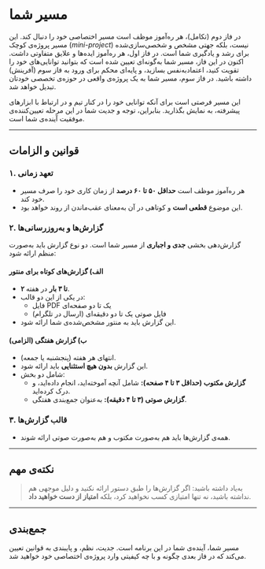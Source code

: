 # مسیر شما

در فاز دوم (تکامل)، هر ره‌آموز موظف است مسیر اختصاصی خود را دنبال کند. این مسیر پروژه‌ی کوچک (*mini-project*) نیست، بلکه جهتی مشخص و شخصی‌سازی‌شده برای رشد و یادگیری شما است. در فاز اول، هر ره‌آموز ایده‌ها و علایق متفاوتی داشت. اکنون در این فاز، مسیر شما به‌گونه‌ای تعیین شده است که بتوانید توانایی‌های خود را تقویت کنید، اعتمادبه‌نفس بسازید، و پایه‌ای محکم برای ورود به فاز سوم (آفرینش) داشته باشید. در فاز سوم، مسیر شما به یک پروژه‌ی واقعی در حوزه‌ی تخصصی خودتان تبدیل خواهد شد.

این مسیر فرصتی است برای آنکه توانایی خود را در کنار تیم و در ارتباط با ابزارهای پیشرفته، به نمایش بگذارید. بنابراین، توجه و جدیت شما در این مرحله تعیین‌کننده‌ی موفقیت آینده‌ی شما است.

---

## قوانین و الزامات

### ۱. تعهد زمانی
- هر ره‌آموز موظف است **حداقل ۵۰ تا ۶۰ درصد** از زمان کاری خود را صرف مسیر خود کند.
- این موضوع **قطعی است** و کوتاهی در آن به‌معنای عقب‌ماندن از روند خواهد بود.

### ۲. گزارش‌ها و به‌روزرسانی‌ها
گزارش‌دهی بخشی **جدی و اجباری** از مسیر شما است. دو نوع گزارش باید به‌صورت منظم ارائه شود:

#### الف) گزارش‌های کوتاه برای منتور
- **۲ تا ۳ بار** در هفته.
- در یکی از این دو قالب:
  - فایل PDF یک تا دو صفحه‌ای
  - فایل صوتی یک تا دو دقیقه‌ای (ارسال در تلگرام)
- این گزارش باید به منتور مشخص‌شده‌ی شما ارائه شود.

#### ب) گزارش هفتگی (الزامی)
- انتهای هر هفته (پنجشنبه یا جمعه).
- این گزارش **بدون هیچ استثنایی** باید ارائه شود.
- شامل دو بخش:
  - **گزارش مکتوب (حداقل ۳ تا ۴ صفحه):** شامل آنچه آموخته‌اید، انجام داده‌اید، و درک کرده‌اید.
  - **گزارش صوتی (۳ تا ۴ دقیقه):** به‌عنوان جمع‌بندی هفتگی.

### ۳. قالب گزارش‌ها
- همه‌ی گزارش‌ها باید هم به‌صورت مکتوب و هم به‌صورت صوتی ارائه شوند.

---

## نکته‌ی مهم

> به‌یاد داشته باشید: اگر گزارش‌ها را طبق دستور ارائه نکنید و دلیل موجهی هم نداشته باشید، نه تنها امتیازی کسب نخواهید کرد، بلکه **امتیاز از دست خواهید داد**.

---

## جمع‌بندی

مسیر شما، آینده‌ی شما در این برنامه است. جدیت، نظم، و پایبندی به قوانین تعیین می‌کند که در فاز بعدی چگونه و با چه کیفیتی وارد پروژه‌ی اختصاصی خود خواهید شد.
